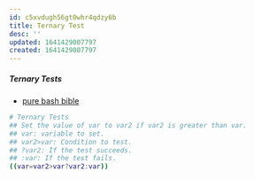 ```yaml
---
id: c5xvdugh56gt0whr4qdzy6b
title: Ternary Test
desc: ''
updated: 1641429007797
created: 1641429007797
---
```



##### Ternary Tests

- [pure bash bible](https://github.com/dylanaraps/pure-bash-bible)

```bash
# Ternary Tests
## Set the value of var to var2 if var2 is greater than var.
## var: variable to set.
## var2>var: Condition to test.
## ?var2: If the test succeeds.
## :var: If the test fails.
((var=var2>var?var2:var))
```
